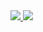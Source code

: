 <div style="display: inline-block; vertical-align: top;">
  <a href="#" align="center">
    <img src="https://github-readme-stats.vercel.app/api/top-langs/?username=voidjmp" />
  </a>
  <a href="#" align="center">
    <img src="https://github-readme-stats.vercel.app/api?username=voidjmp&show_icons=true" />
  </a>
</div>

